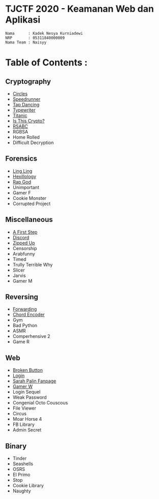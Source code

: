 # TJCTF 2020 - Keamanan Web dan Aplikasi
```
Nama      : Kadek Nesya Kurniadewi
NRP       : 05311840000009
Nama Team : Naisyy
```

# Table of Contents :
## Cryptography
- [Circles](https://github.com/NesyaKurnia/TJCTF_2020_05311840000009/tree/master/Cryptography/Circles)
- [Speedrunner](https://github.com/NesyaKurnia/TJCTF_2020_05311840000009/tree/master/Cryptography/Speedrunner)
- [Tap Dancing](https://github.com/NesyaKurnia/TJCTF_2020_05311840000009/tree/master/Cryptography/Tap%20Dancing)
- [Typewriter](https://github.com/NesyaKurnia/TJCTF_2020_05311840000009/tree/master/Cryptography/Typewriter)
- [Titanic](https://github.com/NesyaKurnia/TJCTF_2020_05311840000009/tree/master/Cryptography/Titanic)
- [Is This Crypto?](https://github.com/NesyaKurnia/TJCTF_2020_05311840000009/tree/master/Cryptography/IsThisCrypto)
- [RSABC](https://github.com/NesyaKurnia/TJCTF_2020_05311840000009/tree/master/Cryptography/RSABC)
- RGBSA
- Home Rolled
- Difficult Decryption

## Forensics
- [Ling Ling](https://github.com/NesyaKurnia/TJCTF_2020_05311840000009/tree/master/Forensics/Ling%20Ling)
- [Hexillology](https://github.com/NesyaKurnia/TJCTF_2020_05311840000009/tree/master/Forensics/Hexillology)
- [Rap God](https://github.com/NesyaKurnia/TJCTF_2020_05311840000009/tree/master/Forensics/Rap%20God)
- Unimportant
- Gamer F
- Cookie Monster
- Corrupted Project

## Miscellaneous
- [A First Step](https://github.com/NesyaKurnia/TJCTF_2020_05311840000009/tree/master/Miscellaneous/A%20First%20Step)
- [Discord](https://github.com/NesyaKurnia/TJCTF_2020_05311840000009/tree/master/Miscellaneous/Discord)
- [Zipped Up](https://github.com/NesyaKurnia/TJCTF_2020_05311840000009/tree/master/Miscellaneous/Zipped%20Up)
- Censorship
- Arabfunny
- Timed
- Trully Terrible Why
- Slicer
- Jarvis
- Gamer M

## Reversing
- [Forwarding](https://github.com/NesyaKurnia/TJCTF_2020_05311840000009/tree/master/Reversing/Forwarding)
- [Chord Encoder](https://github.com/NesyaKurnia/TJCTF_2020_05311840000009/tree/master/Reversing/Chord%20Encoder)
- Gym
- Bad Python
- ASMR
- Comperhensive 2
- Game R

## Web
- [Broken Button](https://github.com/NesyaKurnia/TJCTF_2020_05311840000009/tree/master/Web/Broken%20Button)
- [Login](https://github.com/NesyaKurnia/TJCTF_2020_05311840000009/tree/master/Web/Login)
- [Sarah Palin Fanpage](https://github.com/NesyaKurnia/TJCTF_2020_05311840000009/tree/master/Web/Sarah%20Palin%20Fanpage)
- [Gamer W](https://github.com/NesyaKurnia/TJCTF_2020_05311840000009/tree/master/Web/Gamer%20W)
- Login Sequel
- Weak Password
- Congenial Octo Couscous
- File Viewer
- Circus
- Moar Horse 4
- FB Library
- Admin Secret

## Binary
- Tinder
- Seashells
- OSRS
- El Primo
- Stop
- Cookie Library
- Naughty
